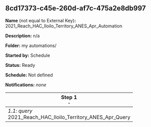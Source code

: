 ## 8cd17373-c45e-260d-af7c-475a2e8db997

**Name** (not equal to External Key)**:** 2021_Reach_HAC_Iloilo_Territory_ANES_Apr_Automation

**Description:** n/a

**Folder:** my automations/

**Started by:** Schedule

**Status:** Ready

**Schedule:** Not defined

**Notifications:** _none_


| Step 1<br>_<small>-</small>_ |
| --- |
| _1.1: query_<br>2021_Reach_HAC_Iloilo_Territory_ANES_Apr_Query |
